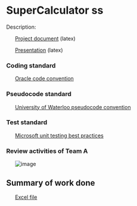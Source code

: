 # SuperCalculator ss

Description:

&nbsp;&nbsp;&nbsp;&nbsp;&nbsp;&nbsp;[Project document](https://www.overleaf.com/8558861979qcbgyhpzytmx)  (latex)

&nbsp;&nbsp;&nbsp;&nbsp;&nbsp;&nbsp;[Presentation](https://www.overleaf.com/2462455721rcrrzytjjhbm)  (latex)

### Coding standard
&nbsp;&nbsp;&nbsp;&nbsp;&nbsp;&nbsp;[Oracle code convention](https://www.oracle.com/java/technologies/javase/codeconventions-namingconventions.html)

### Pseudocode standard
&nbsp;&nbsp;&nbsp;&nbsp;&nbsp;&nbsp;[University of Waterloo pseudocode convention](https://student.cs.uwaterloo.ca/~cs231/resources/pseudocode.pdf)

### Test standard
&nbsp;&nbsp;&nbsp;&nbsp;&nbsp;&nbsp;[Microsoft unit testing best practices](https://docs.microsoft.com/en-us/dotnet/core/testing/unit-testing-best-practices)

### Review activities of Team A
&nbsp;&nbsp;&nbsp;&nbsp;&nbsp;&nbsp;![image](https://user-images.githubusercontent.com/1106716/128644827-e00a900e-d770-4d8f-8504-e4a8efc8ea16.png)

## Summary of work done
&nbsp;&nbsp;&nbsp;&nbsp;&nbsp;&nbsp;[Excel file](https://docs.google.com/spreadsheets/d/1U-6mK7TmGKVfKDFfHAgBPVsoGKWgyPCGNGDFN6GJCqM/edit?usp=sharing)
